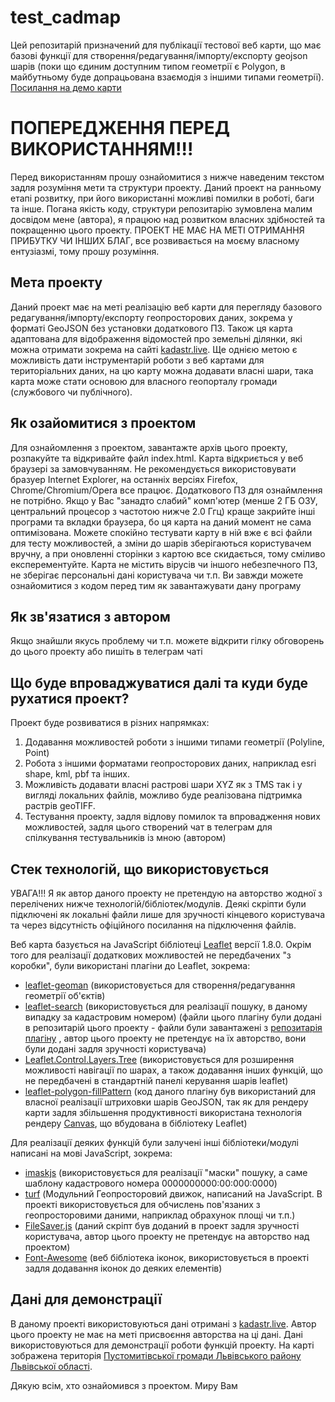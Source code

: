 # test_cadmap
Цей репозитарій призначений для публікації тестової веб карти, що має базові функції для створення/редагування/імпорту/експорту geojson шарів (поки що єдиним доступним типом геометрії є Polygon, в майбутньому буде допрацьована взаємодія з іншими типами геометрії). <a href="https://bohdan2505.github.io/test_cadmap/#">Посилання на демо карти</a>

# ПОПЕРЕДЖЕННЯ ПЕРЕД ВИКОРИСТАННЯМ!!!
Перед використанням прошу ознайомитися з нижче наведеним текстом задля розуміння мети та структури проекту. Даний проект на ранньому етапі розвитку, при його використанні можливі помилки в роботі, баги та інше. Погана якість коду, структури репозитарію зумовлена малим досвідом мене (автора), я працюю над розвитком власних здібностей та покращенню цього проекту. ПРОЕКТ НЕ МАЄ НА МЕТІ ОТРИМАННЯ ПРИБУТКУ ЧИ ІНШИХ БЛАГ, все розвивається на моєму власному ентузіазмі, тому прошу розуміння.

## Мета проекту
Даний проект має на меті реалізацію веб карти для перегляду базового редагування/імпорту/експорту геопросторових даних, зокрема у форматі GeoJSON без установки додаткового ПЗ. Також ця карта адаптована для відображення відомостей про земельні ділянки, які можна отримати зокрема на сайті <a href="https://kadastr.live">kadastr.live</a>. Ще однією метою є можливість дати інструментарій роботи з веб картами для територіальних даних, на цю карту можна додавати власні шари, така карта може стати основою для власного геопорталу громади (службового чи публічного).

## Як озайомитися з проектом
Для ознайомлення з проектом, завантажте архів цього проекту, розпакуйте та відкривайте файл index.html. Карта відкриється у веб браузері за замовчуванням. Не рекомендується використовувати бразуер Internet Explorer, на останніх версіях Firefox, Chrome/Chromium/Opera все працює. Додаткового ПЗ для ознаймлення не потрібно. Якщо у Вас "занадто слабий" комп'ютер (менше 2 ГБ ОЗУ, центральний процесор з частотою нижче 2.0 Ггц) краще закрийте інші програми та вкладки браузера, бо ця карта на даний момент не сама оптимізована. 
Можете спокійно тестувати карту в ній вже є всі файли для тесту можливостей, а зміни до шарів зберігаються користувачем вручну, а при оновленні сторінки з картою все скидається, тому сміливо експерементуйте.
Карта не містить вірусів чи іншого небезпечного ПЗ, не зберігає персональні дані користувача чи т.п. Ви завжди можете ознайомитися з кодом перед тим як завантажувати дану програму

## Як зв'язатися з автором
Якщо знайшли якусь проблему чи т.п. можете відкрити гілку обговорень до цього проекту або пишіть в телеграм чаті

## Що буде впроваджуватися далі та куди буде рухатися проект?
Проект буде розвиватися в різних напрямках:
1. Додавання можливостей роботи з іншими типами геометрії (Polyline, Point)
2. Робота з іншими форматами геопросторових даних, наприклад esri shape, kml, pbf та інших.
3. Можливість додавати власні растрові шари XYZ як з TMS так і у вигляді локальних файлів, можливо буде реалізована підтримка растрів geoTIFF.
4. Тестування проекту, задля відлову помилок та впровадження нових можливостей, задля цього створений чат в телеграм для спілкування тестувальників із мною (автором)

## Стек технологій, що використовується
УВАГА!!! Я як автор даного проекту не претендую на авторство жодної з перелічених нижче технологій/бібліотек/модулів. Деякі скріпти були підключені як локальні файли лише для зручності кінцевого користувача та через відсутність офіційного посилання на підключення файлів.

Веб карта базується на JavaScript бібліотеці <a href="https://leafletjs.com/">Leaflet</a> версії 1.8.0.
Окрім того для реалізації додаткових можливостей не передбачених "з коробки", були використані плагіни до Leaflet, зокрема:
* <a href="https://github.com/geoman-io/leaflet-geoman">leaflet-geoman</a> (використовується для створення/редагування геометрії об'єктів)
* <a href="https://github.com/stefanocudini/leaflet-search">leaflet-search</a> (використовується для реалізації пошуку, в даному випадку за кадастровим номером) (файли цього плагіну були додані в репозитарій цього проекту - файли були завантажені з <a href="https://github.com/stefanocudini/leaflet-search">репозитарія плагіну</a> , автор цього проекту не претендує на їх авторство, вони були додані задля зручності користувача)
* <a href="https://github.com/jjimenezshaw/Leaflet.Control.Layers.Tree">Leaflet.Control.Layers.Tree</a> (використовується для розширення можливості навігації по шарах, а також додавання інших функцій, що не передбачені в стандартній панелі керування шарів leaflet)
* <a href="https://github.com/lwsu/leaflet-polygon-fillPattern">leaflet-polygon-fillPattern</a> (код даного плагіну був використаний для власної реалізації штриховки шарів GeoJSON, так як для рендеру карти задля збільшення продуктивності використана технологія рендеру <a href="https://caniuse.com/canvas">Canvas</a>, що вбудована в бібліотеку Leaflet)

Для реалізації деяких функцій були залучені інші бібліотеки/модулі написані на мові JavaScript, зокрема:
* <a href="https://github.com/uNmAnNeR/imaskjs">imaskjs</a> (використовується для реалізації "маски" пошуку, а саме шаблону кадастрового номера 0000000000:00:000:0000)
* <a href="https://github.com/Turfjs/turf">turf</a> (Модульний Геопросторовий движок, написаний на JavaScript. В проекті використовується для обчислень пов'язаних з геопросторовими даними, наприклад обрахунок площі чи т.п.)
* <a href="https://github.com/eligrey/FileSaver.js">FileSaver.js</a> (даний скріпт був доданий в проект задля зручності користувача, автор цього проекту не претендує на авторство над проектом)
* <a href="https://github.com/FortAwesome/Font-Awesome">Font-Awesome</a> (веб бібліотека іконок, використовується в проекті задля додавання іконок до деяких елементів)

## Дані для демонстрації
В даному проекті використовуються дані отримані з <a href="https://kadastr.live">kadastr.live</a>. Автор цього проекту не має на меті присвоєння авторства на ці дані. Дані використовуються для демонстрації роботи функцій проекту. На карті зображена територія <a href="https://pustomyty-gromada.gov.ua/">Пустомитівської громади Львівського району Львівської області</a>.


Дякую всім, хто ознайомився з проектом. Миру Вам 



